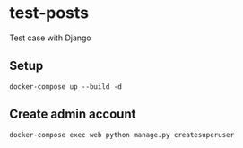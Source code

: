 # test-posts
Test case with Django

## Setup
```
docker-compose up --build -d
```

## Create admin account
```
docker-compose exec web python manage.py createsuperuser
```